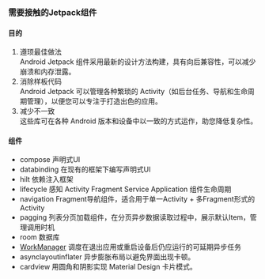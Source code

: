 ### 需要接触的Jetpack组件
#### 目的
1. 遵顼最佳做法  
   Android Jetpack 组件采用最新的设计方法构建，具有向后兼容性，可以减少崩溃和内存泄露。
2. 消除样板代码  
   Android Jetpack 可以管理各种繁琐的 Activity（如后台任务、导航和生命周期管理），以便您可以专注于打造出色的应用。
3. 减少不一致  
   这些库可在各种 Android 版本和设备中以一致的方式运作，助您降低复杂性。
#### 组件
* compose   声明式UI
* databinding 在现有的框架下编写声明式UI
* hilt 依赖注入框架
* lifecycle 感知 Activity Fragment Service Application 组件生命周期
* navigation Fragment导航组件，适合用于单一Activity + 多Fragment形式的Activity
* pagging 列表分页加载组件，在分页异步数据读取过程中，展示默认Item，管理调用时机
* room 数据库
* [WorkManager](https://developer.android.com/topic/libraries/architecture/workmanager) 调度在退出应用或重启设备后仍应运行的可延期异步任务
* asynclayoutinflater	异步膨胀布局以避免界面出现卡顿。
* cardview	用圆角和阴影实现 Material Design 卡片模式。